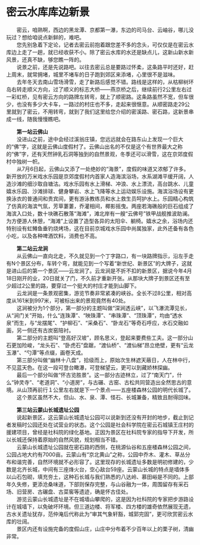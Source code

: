 # 密云水库库边新景  
  
&emsp;&emsp;密云，咱熟啊，西边的黑龙潭、京都第一瀑，东边的司马台、云岫谷，哪儿没玩过？想给咱说点新鲜的，难吧。   
&emsp;&emsp;您先别急着下定论，记者去密云前抱着跟您差不多的念头，可仅仅是在密云水库边上走了一趟，就已经收获不小。除了密云水库的水还是缺点儿，这新山新水新风景，还真不缺，够您瞧一阵的。   
&emsp;&emsp;说景之前，还是先说路吧。以往去密云总是要路过怀柔，这条路平时还好，赶上周末，就常拥堵，城里不堵车的日子跑到郊区来添堵，心里很不是滋味。   
&emsp;&emsp;去年冬天去南山雪场滑雪，走了新路后感觉不错。路线是这样的，从枯柳树环岛右转走顺义方向，过了顺义的标志大桥——燕京桥之后，继续前行2公里左右过一彩虹桥，见有密云方向的路牌左转弯，就上了顺密路。这条路虽然不宽，但车很少，也没有多少大卡车，一路过的村庄也不多，走起来很惬意。从顺密路走29公里就到了密云，不用转弯，就到了我们这里给您介绍的密溪路、密石路，这新景串成一线，随我慢慢瞧吧。   
  
&emsp;&emsp;**第一站云佛山**  
&emsp;&emsp;没进山之前，途中会经过溪翁庄镇，您远远就会在路东山上发现一个巨大的“佛”字，这就是云佛山度假村了。云佛山出名的不仅是这个有世界最大之称的“佛”字，还有天然钟乳石洞等独到的自然景观，冬季还可以滑雪，这在京郊度假村中独树一帜。   
&emsp;&emsp;从7月6日起，云佛山又添了一处绝妙的“海景”，度假的味道又浓郁了许多。新开放的万米戏水乐园是京郊度假村内首家人造海滨浴场，水系湖滩平缓开阔，人造沙滩的细沙取自塘沽。戏水乐园有水上滑梯、冲浪、水上漂流，高台跳水、儿童嬉水乐园、沙滩排球、健身攀岩、水上飞降等水上运动娱乐设施。海滨浴场设有更换泳衣的普通间和贵宾间，更有游泳教练员和水上救生员呵护水上。乐园精心构筑了仿真的海滨气氛，芳草萋萋，乔灌相间，椰影摇曳。两座若海礁般的巨石组成了海滨入口处，数十块礁石散落“海滩”，滩北岸有一艘“云佛号”铁甲战舰推波助澜。为方便游人休憩，“海滩”上设置了造型各异的太阳伞、躺椅。嬉水之余，浴场内还特别设有虹鳟鱼垂钓烧烤场，这在目前京城戏水乐园中尚属独家，此外还备有各色小吃，以及各种啤酒饮料，消费也不高。   
  
&emsp;&emsp;**第二站云龙涧**  
&emsp;&emsp;从云佛山一直向北走，不久就见到一个丁字路口，有一块路牌指示，沿左手走有N个景区分布，车转个弯，就能见到一个写着“新世纪、新景区”的大牌子，这就是进山后的第一个景区——云龙涧了。云龙涧是不折不扣的新景区，据说今年4月18日刚开的业，20日就关了门，不久前才重新开张。从那块大牌子到景区还有至少超过2公里的路，要穿过一个挺大的村庄才能到山脚下。   
&emsp;&emsp;云龙涧是一条景观密集，游览节奏非常紧凑的峡谷。全长不过8公里，相对高度从161米到997米，可被标出来的景观竟然有40处。   
&emsp;&emsp;这涧被分为1个部分，第一部分的主题叫做“深涧透云峡”，以飞瀑流潭见长，从“涧门关”开始，什么“连珠潭”、“映珠潭”、“串珠潭”、“顶珠潭”，均由“透水泉”而生，与“龙摆尾”、“护柳石”、“采桑石”、“卧龙石”等奇石呼应，水石交融如画，另一侧还有古炭窑陪衬。   
&emsp;&emsp;第二部分的主题叫“登高好汉坡”，顾名思义，登起来要费些工夫。这一部分山石更加险峻，“龙头石”、“卧虎石”盘踞，“渡仙桥”、“渡仙梯”昂立绝壁，更有“云龙玉瀑”、“勺潭”等点缀，画卷天成。   
&emsp;&emsp;第三部分叫做“幽林十八盘”，拾级而上，原始次生林遮天蔽日，人在林中行，不见蓝天色。在这一段可登台瞰瀑，可登梯望云，更可以到藏娇林探幽。   
&emsp;&emsp;最后一个部分叫做“怀古览胜景”。这一部分古迹林立，过了“南天门”，什么“钟灵寺”、“老道洞”、“小道房”，与古碾、古窑、古松共同营造出全然思古的意境。从山顶再前行１公里左右就是下一个景点——五座楼森林公园的明代长城了。   
&emsp;&emsp;这个景区虽然不大，但山、水、泉、潭、怪石、长城兼备，精致且耐得回味。   
  
&emsp;&emsp;**第三站云蒙山长城遗址公园**  
&emsp;&emsp;说起新景区，这云蒙山长城遗址公园可以说新到还没有开封的地步，截止到记者发稿时公园还处在试营业的状态。这个公园是社会科学院在密云石城镇王庄村的援建项目，曾经是社科院的绿化基地。正因为景区在社科院专家的指导下开发，所以长城还保持着原始的自然风貌，规划相当不错。   
&emsp;&emsp;云蒙山长城遗址公园就在密石路的西侧，在桃源仙谷和五座楼森林公园之间，公园占地大约有7000亩。云蒙山有“京北黄山”之称，公园中乔木、灌木、草丛分布和谐完善，自然环境就不必形容了。这里现存的长城遗址多数是明初修建的，少数是北齐长城，中间有三座烽火台，空心敌台59座。云蒙山长城的特点是墙体多以山石包砌，填充夯土，这种石长城与我们熟悉的八达岭、慕田峪是不同的。上部年久失修，更添沧桑味道，下部则保存完整，与山谷融为一体，周围留存有采石场、旧营房、古碾盘、古菜窖等遗迹，确是怀古佳处。   
&emsp;&emsp;游览云蒙山长城遗址是不在城墙山攀爬的，这是因为社科院的专家把步游路设计在城墙下，以免破坏环境。但三道边楼、将军楼、四方楼的雄奇依然展现无遗，古水关遗址犹存，范仲淹后代称此为“审其气象轩豁，城郭完固”，更可欣赏密云水库的壮阔。   
&emsp;&emsp;景区内还有设施完备的度假山庄，山庄中分布着不少百年以上的栗子树，清幽非常。